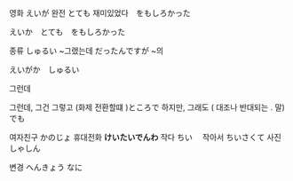 
영화 えいが 
완전 とても 
재미있었다　をもしろかった

えいか　とても　をもしろかった

종류 しゅるい
~그랬는데 だったんですが
~의 

えいがか　しゅるい


그런데 

그런데, 그건 그렇고 (화제 전환할떄 )ところで
하지만, 그래도 ( 대조나 반대되는 . 말)でも　

여자친구 かのじょ
휴대전화 **けいたいでんわ**
작다 ちい　
작아서 ちいさくて
사진 しゃしん


변경 へんきょう
なに